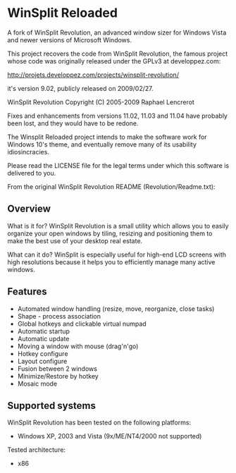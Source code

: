 # WinSplit Reloaded
A fork of WinSplit Revolution, an advanced window sizer for Windows
Vista and newer versions of Microsoft Windows.

This project recovers the code from WinSplit Revolution, the famous
project whose code was originally released under the GPLv3 at
developpez.com:

http://projets.developpez.com/projects/winsplit-revolution/

it's version 9.02, publicly released on 2009/02/27.

WinSplit Revolution
Copyright (C) 2005-2009  Raphael Lencrerot

Fixes and enhancements from versions 11.02, 11.03 and 11.04 have
probably been lost, and they would have to be redone.

The Winsplit Reloaded project intends to make the software work for
Windows 10's theme, and eventually remove many of its usability
idiosincracies.

Please read the LICENSE file for the legal terms under which this
software is delivered to you.

From the original WinSplit Revolution README (Revolution/Readme.txt):

Overview
--------

What is it for? WinSplit Revolution is a small utility which allows you to easily 
organize your open windows by tiling, resizing and positioning them to make the 
best use of your desktop real estate.

What can it do? WinSplit is especially useful for high-end LCD screens with high
resolutions because it helps you to efficiently manage many active windows. 


Features
--------

* Automated window handling (resize, move, reorganize, close tasks)
* Shape - process association
* Global hotkeys and clickable virtual numpad
* Automatic startup
* Automatic update
* Moving a window with mouse (drag'n'go)
* Hotkey configure
* Layout configure
* Fusion between 2 windows
* Minimize/Restore by hotkey
* Mosaic mode


Supported systems
-----------------

WinSplit Revolution has been tested on the following platforms:
- Windows XP, 2003 and Vista (9x/ME/NT4/2000 not supported)

Tested architecture:
- x86
